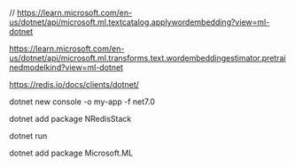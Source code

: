 

// https://learn.microsoft.com/en-us/dotnet/api/microsoft.ml.textcatalog.applywordembedding?view=ml-dotnet


https://learn.microsoft.com/en-us/dotnet/api/microsoft.ml.transforms.text.wordembeddingestimator.pretrainedmodelkind?view=ml-dotnet

https://redis.io/docs/clients/dotnet/

dotnet new console -o my-app -f net7.0

dotnet add package NRedisStack

dotnet run

dotnet add package Microsoft.ML